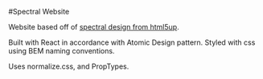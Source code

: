 #Spectral Website

Website based off of [spectral design from html5up](https://html5up.net/spectral).

Built with React in accordance with Atomic Design pattern. Styled with css using BEM naming conventions.

Uses normalize.css, and PropTypes.
